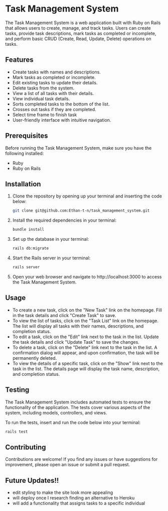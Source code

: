 # Task Management System

The Task Management System is a web application built with Ruby on Rails that allows users to create, manage, and track tasks. Users can create tasks, provide task descriptions, mark tasks as completed or incomplete, and perform basic CRUD (Create, Read, Update, Delete) operations on tasks.

## Features

- Create tasks with names and descriptions.
- Mark tasks as completed or incomplete.
- Edit existing tasks to update their details.
- Delete tasks from the system.
- View a list of all tasks with their details.
- View individual task details.
- Sorts completed tasks to the bottom of the list.
- Crosses out tasks if they are completed.
- Select time frame to finish task
- User-friendly interface with intuitive navigation.

## Prerequisites

Before running the Task Management System, make sure you have the following installed:

- Ruby 
- Ruby on Rails 

## Installation

1. Clone the repository by opening up your terminal and inserting the code below:

   ```bash
   git clone git@github.com:Ethan-t-n/task_management_system.git
   ```
2. Install the required dependencies in your terminal:

   ```bash
   bundle install
   ```
3. Set up the database in your terminal:

   ```bash
   rails db:migrate
   ```
4. Start the Rails server in your terminal:

   ```bash
   rails server
   ```
5. Open your web browser and navigate to http://localhost:3000 to access the Task Management System.

## Usage
- To create a new task, click on the "New Task" link on the homepage. Fill in the task details and click "Create Task" to save.
- To view the list of tasks, click on the "Task List" link on the homepage. The list will display all tasks with their names, descriptions, and completion status.
- To edit a task, click on the "Edit" link next to the task in the list. Update the task details and click "Update Task" to save the changes.
- To delete a task, click on the "Delete" link next to the task in the list. A confirmation dialog will appear, and upon confirmation, the task will be permanently deleted.
- To view the details of a specific task, click on the "Show" link next to the task in the list. The details page will display the task name, description, and completion status.

## Testing
The Task Management System includes automated tests to ensure the functionality of the application. The tests cover various aspects of the system, including models, controllers, and views.

To run the tests, insert and run the code below into your terminal:
   
   ```bash
   rails test
   ```

## Contributing
Contributions are welcome! If you find any issues or have suggestions for improvement, please open an issue or submit a pull request.

## Future Updates!!
- edit styling to make the site look more appealing 
- will deploy once I research finding an alternative to Heroku
- will add a functionality that assigns tasks to a specific individual 
